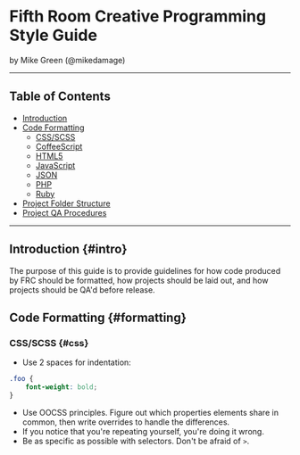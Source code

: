 Fifth Room Creative Programming Style Guide
============================================

by Mike Green (@mikedamage)

---

Table of Contents
-----------------

- [Introduction](#intro)
- [Code Formatting](#formatting)
  - [CSS/SCSS](#css)
  - [CoffeeScript](#coffeescript)
  - [HTML5](#html5)
  - [JavaScript](#javascript)
  - [JSON](#json)
  - [PHP](#php)
  - [Ruby](#ruby)
- [Project Folder Structure](#structure)
- [Project QA Procedures](#qa)

---

## Introduction {#intro}

The purpose of this guide is to provide guidelines for how code produced by FRC should be formatted, how projects should be laid out, and how projects should be QA'd before release.

## Code Formatting {#formatting}

### CSS/SCSS {#css}

- Use 2 spaces for indentation:
```css
.foo {
    font-weight: bold;
}
```
- Use OOCSS principles. Figure out which properties elements share in common, then write overrides to handle the differences.
- If you notice that you're repeating yourself, you're doing it wrong.
- Be as specific as possible with selectors. Don't be afraid of `>`.